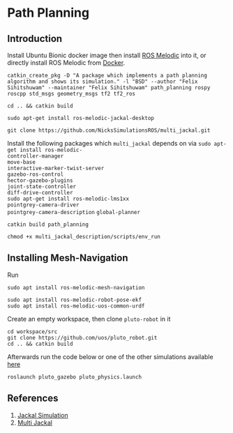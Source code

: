 # Path Planning
## Introduction

Install Ubuntu Bionic docker image then install [ROS Melodic](http://wiki.ros.org/melodic/Installation/Ubuntu) into it, or directly install ROS Melodic from [Docker](https://hub.docker.com/r/tiryoh/ros-melodic-desktop).


```
catkin_create_pkg -D "A package which implements a path planning algorithm and shows its simulation." -l "BSD" --author "Felix Sihitshuwam" --maintainer "Felix Sihitshuwam" path_planning rospy roscpp std_msgs geometry_msgs tf2 tf2_ros
```

```
cd .. && catkin build
```
```
sudo apt-get install ros-melodic-jackal-desktop
```

```
git clone https://github.com/NicksSimulationsROS/multi_jackal.git
```


Install the following packages which `multi_jackal` depends on via `sudo apt-get install ros-melodic-`\
`controller-manager`\
`move-base`\
`interactive-marker-twist-server`\
`gazebo-ros-control`\
`hector-gazebo-plugins`\
`joint-state-controller`\
`diff-drive-controller`\
`sudo apt-get install ros-melodic-lms1xx`\
`pointgrey-camera-driver`\
`pointgrey-camera-description`
`global-planner`


```
catkin build path_planning
```

```
chmod +x multi_jackal_description/scripts/env_run
```

## Installing Mesh-Navigation
Run
```
sudo apt install ros-melodic-mesh-navigation
```

```
sudo apt install ros-melodic-robot-pose-ekf
sudo apt install ros-melodic-uos-common-urdf
```

Create an empty workspace, then clone `pluto-robot` in it
```
cd workspace/src
git clone https://github.com/uos/pluto_robot.git
cd .. && catkin build
```

Afterwards run the code below or one of the other simulations available [here](https://github.com/uos/pluto_robot)
```
roslaunch pluto_gazebo pluto_physics.launch
```

## References
1. [Jackal Simulation](https://www.clearpathrobotics.com/assets/guides/melodic/jackal/simulation.html)
2. [Multi Jackal](https://github.com/NicksSimulationsROS/multi_jackal)
